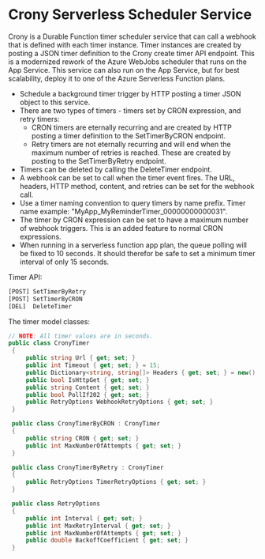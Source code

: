 # Crony Serverless Scheduler Service

Crony is a Durable Function timer scheduler service that can call a webhook that is defined with each timer instance. Timer instances are created by posting a JSON timer definition to the Crony create timer API endpoint. This is a modernized rework of the Azure WebJobs scheduler that runs on the App Service. This service can also run on the App Service, but for best scalability, deploy it to one of the Azure Serverless Function plans.

- Schedule a background timer trigger by HTTP posting a timer JSON object to this service.
- There are two types of timers - timers set by CRON expression, and retry timers:
    * CRON timers are eternally recurring and are created by HTTP posting a timer definition to the SetTimerByCRON endpoint.
    * Retry timers are not eternally recurring and will end when the maximum number of retries is reached. These are created by posting to the SetTimerByRetry endpoint.
- Timers can be deleted by calling the DeleteTimer endpoint.
- A webhook can be set to call when the timer event fires. The URL, headers, HTTP method, content, and retries can be set for the webhook call.
- Use a timer naming convention to query timers by name prefix. Timer name example: "MyApp_MyReminderTimer_00000000000031".
- The timer by CRON expression can be set to have a maximum number of webhook triggers. This is an added feature to normal CRON expressions.
- When running in a serverless function app plan, the queue polling will be fixed to 10 seconds. It should therefor be safe to set a minimum timer interval of only 15 seconds.

Timer API:
```r
[POST] SetTimerByRetry
[POST] SetTimerByCRON
[DEL]  DeleteTimer
```

The timer model classes:
```csharp
// NOTE: All timer values are in seconds.
public class CronyTimer
 {
     public string Url { get; set; }
     public int Timeout { get; set; } = 15;
     public Dictionary<string, string[]> Headers { get; set; } = new();
     public bool IsHttpGet { get; set; }
     public string Content { get; set; }
     public bool PollIf202 { get; set; }
     public RetryOptions WebhookRetryOptions { get; set; }
 }

 public class CronyTimerByCRON : CronyTimer
 {
     public string CRON { get; set; }
     public int MaxNumberOfAttempts { get; set; }
 }

 public class CronyTimerByRetry : CronyTimer
 {
     public RetryOptions TimerRetryOptions { get; set; }
 }

 public class RetryOptions
 {
     public int Interval { get; set; }
     public int MaxRetryInterval { get; set; }
     public int MaxNumberOfAttempts { get; set; }
     public double BackoffCoefficient { get; set; }
 }
```
